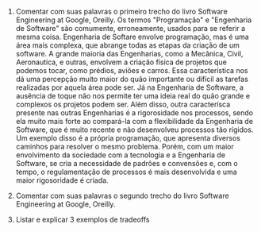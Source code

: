 1. Comentar com suas palavras o primeiro trecho do livro Software Engineering at Google, Oreilly.
      Os termos "Programação" e "Engenharia de Software" são comumente, erroneamente, usados para se referir a mesma coisa. Engenharia de Softare envolve programação, mas é uma área mais complexa, que abrange todas as etapas da criação de um software.
      A grande maioria das Engenharias, como a Mecânica, Civil, Aeronautica, e outras, envolvem a criação física de projetos que podemos tocar, como prédios, aviões e carros. Essa característica nos dá uma percepção muito maior do quão importante ou difícil as tarefas realizadas por aquela área pode ser. Já na Engenharia de Software, a ausência de toque não nos permite ter uma ideia real do quão grande e complexos os projetos podem ser. Além disso, outra caracterísca presente nas outras Engenharias é a rigorosidade nos processos, sendo ela muito mais forte ao compará-la com a flexibilidade da Engenharia de Software, que é muito recente e não desenvolveu processos tão rígidos. Um exemplo disso é a própria programação, que apresenta diversos caminhos para resolver o mesmo problema. Porém, com um maior envolvimento da sociedade com a tecnologia e a Engenharia de Software, se cria a necessidade de padrôes e convensões e, com o tempo, o regulamentação de processos é mais desenvolvida e uma maior rigosoridade é criada.
      


2. Comentar com suas palavras o segundo trecho do livro Software Engineering at Google, Oreilly.



4. Listar e explicar 3 exemplos de tradeoffs
